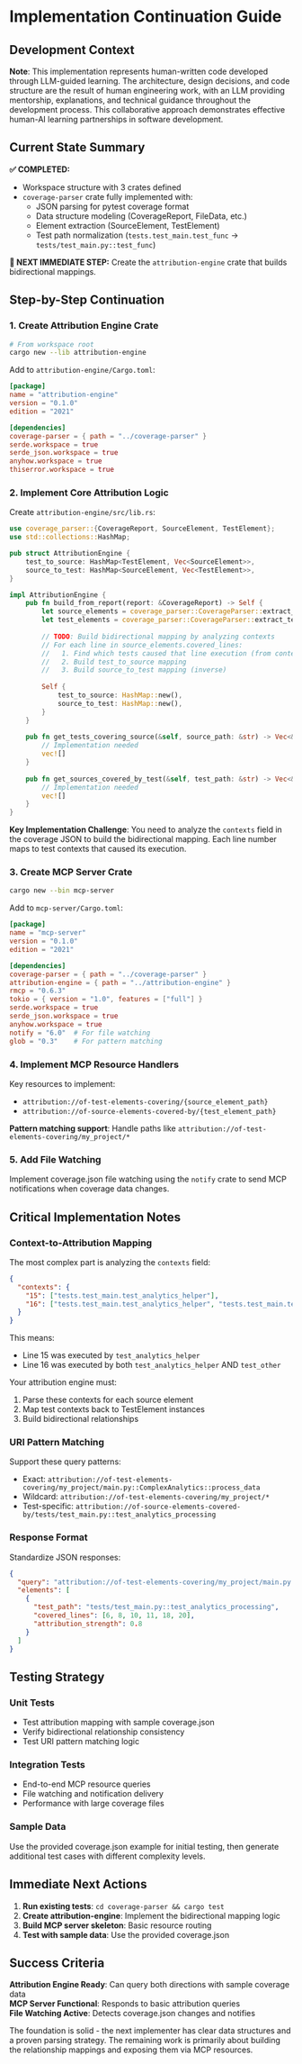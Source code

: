 # Implementation Continuation Guide

## Development Context

**Note**: This implementation represents human-written code developed through LLM-guided learning. The architecture, design decisions, and code structure are the result of human engineering work, with an LLM providing mentorship, explanations, and technical guidance throughout the development process. This collaborative approach demonstrates effective human-AI learning partnerships in software development.

## Current State Summary

**✅ COMPLETED:**
- Workspace structure with 3 crates defined
- `coverage-parser` crate fully implemented with:
  - JSON parsing for pytest coverage format
  - Data structure modeling (CoverageReport, FileData, etc.)
  - Element extraction (SourceElement, TestElement)
  - Test path normalization (`tests.test_main.test_func` → `tests/test_main.py::test_func`)

**🔄 NEXT IMMEDIATE STEP:**
Create the `attribution-engine` crate that builds bidirectional mappings.

## Step-by-Step Continuation

### 1. Create Attribution Engine Crate

```bash
# From workspace root
cargo new --lib attribution-engine
```

Add to `attribution-engine/Cargo.toml`:
```toml
[package]
name = "attribution-engine"
version = "0.1.0"
edition = "2021"

[dependencies]
coverage-parser = { path = "../coverage-parser" }
serde.workspace = true
serde_json.workspace = true
anyhow.workspace = true
thiserror.workspace = true
```

### 2. Implement Core Attribution Logic

Create `attribution-engine/src/lib.rs`:

```rust
use coverage_parser::{CoverageReport, SourceElement, TestElement};
use std::collections::HashMap;

pub struct AttributionEngine {
    test_to_source: HashMap<TestElement, Vec<SourceElement>>,
    source_to_test: HashMap<SourceElement, Vec<TestElement>>,
}

impl AttributionEngine {
    pub fn build_from_report(report: &CoverageReport) -> Self {
        let source_elements = coverage_parser::CoverageParser::extract_source_elements(report);
        let test_elements = coverage_parser::CoverageParser::extract_test_elements(report);
        
        // TODO: Build bidirectional mapping by analyzing contexts
        // For each line in source_elements.covered_lines:
        //   1. Find which tests caused that line execution (from contexts)
        //   2. Build test_to_source mapping
        //   3. Build source_to_test mapping (inverse)
        
        Self {
            test_to_source: HashMap::new(),
            source_to_test: HashMap::new(),
        }
    }
    
    pub fn get_tests_covering_source(&self, source_path: &str) -> Vec<&TestElement> {
        // Implementation needed
        vec![]
    }
    
    pub fn get_sources_covered_by_test(&self, test_path: &str) -> Vec<&SourceElement> {
        // Implementation needed  
        vec![]
    }
}
```

**Key Implementation Challenge**: You need to analyze the `contexts` field in the coverage JSON to build the bidirectional mapping. Each line number maps to test contexts that caused its execution.

### 3. Create MCP Server Crate

```bash
cargo new --bin mcp-server
```

Add to `mcp-server/Cargo.toml`:
```toml
[package]
name = "mcp-server"
version = "0.1.0"
edition = "2021"

[dependencies]
coverage-parser = { path = "../coverage-parser" }
attribution-engine = { path = "../attribution-engine" }
rmcp = "0.6.3"
tokio = { version = "1.0", features = ["full"] }
serde.workspace = true
serde_json.workspace = true
anyhow.workspace = true
notify = "6.0"  # For file watching
glob = "0.3"    # For pattern matching
```

### 4. Implement MCP Resource Handlers

Key resources to implement:
- `attribution://of-test-elements-covering/{source_element_path}`
- `attribution://of-source-elements-covered-by/{test_element_path}`

**Pattern matching support**: Handle paths like `attribution://of-test-elements-covering/my_project/*`

### 5. Add File Watching

Implement coverage.json file watching using the `notify` crate to send MCP notifications when coverage data changes.

## Critical Implementation Notes

### Context-to-Attribution Mapping

The most complex part is analyzing the `contexts` field:

```json
{
  "contexts": {
    "15": ["tests.test_main.test_analytics_helper"],
    "16": ["tests.test_main.test_analytics_helper", "tests.test_main.test_other"]
  }
}
```

This means:
- Line 15 was executed by `test_analytics_helper`
- Line 16 was executed by both `test_analytics_helper` AND `test_other`

Your attribution engine must:
1. Parse these contexts for each source element
2. Map test contexts back to TestElement instances
3. Build bidirectional relationships

### URI Pattern Matching

Support these query patterns:
- Exact: `attribution://of-test-elements-covering/my_project/main.py::ComplexAnalytics::process_data`
- Wildcard: `attribution://of-test-elements-covering/my_project/*`
- Test-specific: `attribution://of-source-elements-covered-by/tests/test_main.py::test_analytics_processing`

### Response Format

Standardize JSON responses:
```json
{
  "query": "attribution://of-test-elements-covering/my_project/main.py::ComplexAnalytics",
  "elements": [
    {
      "test_path": "tests/test_main.py::test_analytics_processing",
      "covered_lines": [6, 8, 10, 11, 18, 20],
      "attribution_strength": 0.8
    }
  ]
}
```

## Testing Strategy

### Unit Tests
- Test attribution mapping with sample coverage.json
- Verify bidirectional relationship consistency
- Test URI pattern matching logic

### Integration Tests
- End-to-end MCP resource queries
- File watching and notification delivery
- Performance with large coverage files

### Sample Data
Use the provided coverage.json example for initial testing, then generate additional test cases with different complexity levels.

## Immediate Next Actions

1. **Run existing tests**: `cd coverage-parser && cargo test`
2. **Create attribution-engine**: Implement the bidirectional mapping logic
3. **Build MCP server skeleton**: Basic resource routing
4. **Test with sample data**: Use the provided coverage.json

## Success Criteria

**Attribution Engine Ready**: Can query both directions with sample coverage data  
**MCP Server Functional**: Responds to basic attribution queries  
**File Watching Active**: Detects coverage.json changes and notifies  

The foundation is solid - the next implementer has clear data structures and a proven parsing strategy. The remaining work is primarily about building the relationship mappings and exposing them via MCP resources.
